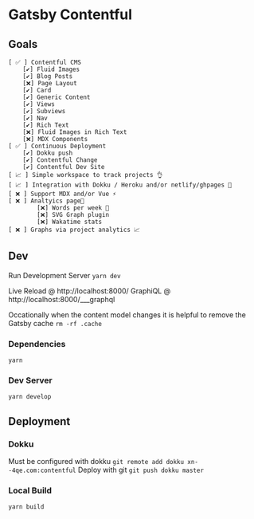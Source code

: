 # Gatsby Contentful

## Goals
    [ ✅ ] Contentful CMS
        [✔️] Fluid Images
        [✔️] Blog Posts
        [❌] Page Layout
        [✔️] Card
        [✔️] Generic Content
        [✔️] Views
        [✔️] Subviews
        [✔️] Nav
        [✔️] Rich Text
        [❌] Fluid Images in Rich Text
        [❌] MDX Components
    [ ✅ ] Continuous Deployment
        [✔️] Dokku push
        [✔️] Contentful Change
        [✔️] Contentful Dev Site
    [ 📈 ] Simple workspace to track projects 👌
    [ 📈 ] Integration with Dokku / Heroku and/or netlify/ghpages 💸
    [ ❌ ] Support MDX and/or Vue ⚡️
    [ ❌ ] Analtyics page🔆
            [❌] Words per week 💯
            [❌] SVG Graph plugin
            [❌] Wakatime stats
    [ ❌ ] Graphs via project analytics 📈

## Dev
Run Development Server
`yarn dev`

Live Reload @ http://localhost:8000/
GraphiQL    @ http://localhost:8000/___graphql

Occationally when the content model changes it is helpful to remove the Gatsby cache
`rm -rf .cache`

### Dependencies
 `yarn` 

### Dev Server
`yarn develop`

## Deployment

### Dokku
Must be configured with dokku
`git remote add dokku xn--4qe.com:contentful`
Deploy with git
`git push dokku master`

### Local Build
`yarn build`

